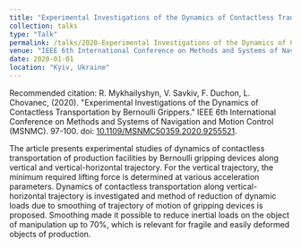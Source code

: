 ```yaml
---
title: "Experimental Investigations of the Dynamics of Contactless Transportation by Bernoulli Grippers"
collection: talks
type: "Talk"
permalink: /talks/2020-Experimental Investigations of the Dynamics of Contactless Transportation by Bernoulli Grippers
venue: "IEEE 6th International Conference on Methods and Systems of Navigation and Motion Control"
date: 2020-01-01
location: "Kyiv, Ukraine"
---
```

Recommended citation: R. Mykhailyshyn, V. Savkiv, F. Duchon, L. Chovanec,  (2020). "Experimental Investigations of the Dynamics of Contactless Transportation by Bernoulli Grippers." IEEE 6th International Conference on Methods and Systems of Navigation and Motion Control (MSNMC). 97-100. doi: [10.1109/MSNMC50359.2020.9255521](https://ieeexplore.ieee.org/abstract/document/9255521?casa_token=iZW_ZgK7BW8AAAAA:g2cgpfsLsBVeoMVRGFIoKz_Dx5fwsesT-NFtiA9JE5hIqX-pL4i5tu4zSIamQuOA9PA6GQU0kw). 

The article presents experimental studies of dynamics of contactless transportation of production facilities by Bernoulli gripping devices along vertical and vertical-horizontal trajectory. For the vertical trajectory, the minimum required lifting force is determined at various acceleration parameters. Dynamics of contactless transportation along vertical-horizontal trajectory is investigated and method of reduction of dynamic loads due to smoothing of trajectory of motion of gripping devices is proposed. Smoothing made it possible to reduce inertial loads on the object of manipulation up to 70%, which is relevant for fragile and easily deformed objects of production.